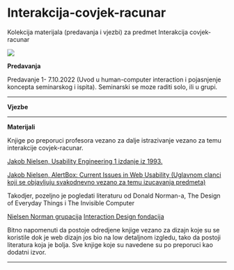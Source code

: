 # Interakcija-covjek-racunar

Kolekcija materijala (predavanja i vjezbi) za predmet Interakcija covjek-racunar

![](https://komarev.com/ghpvc/?username=Interakcija-covjek-racunar&label=Broj+posjeta:)

**Predavanja**

Predavanje 1- 7.10.2022 (Uvod u human-computer interaction i pojasnjenje koncepta seminarskog i ispita). Seminarski se moze raditi solo, ili u grupi. 



<hr>


**Vjezbe**



<hr>


**Materijali**

Knjige po preporuci profesora vezano za dalje istrazivanje vezano za temu interakcije covjek-racunar.

[Jakob Nielsen, Usability Engineering 1 izdanje iz 1993.](https://www.amazon.com/dp/0125184069?tag=useitcomusablein)

[Jakob Nielsen, AlertBox: Current Issues in Web Usability (Uglavnom clanci koji se objavljuju svakodnevno vezano za temu izucavanja predmeta)](https://www.nngroup.com/articles/)

Takodjer, pozeljno je pogledati literaturu od Donald Norman-a, The Design of Everyday Things i The Invisible Computer

[Nielsen Norman grupacija](https://www.nngroup.com/)
[Interaction Design fondacija](https://www.interaction-design.org/)

Bitno napomenuti da postoje odredjene knjige vezano za dizajn koje su se koristile dok je web dizajn jos bio na low detaljnom izgledu, tako da postoji literatura koja je bolja. Sve knjige koje su navedene su po preporuci kao dodatni izvor.


<hr>

